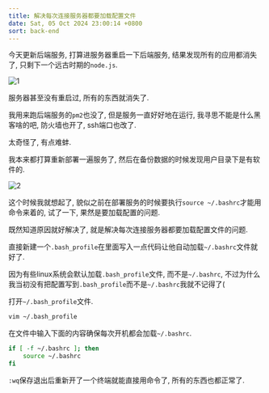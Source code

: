 ```yaml
---
title: 解决每次连接服务器都要加载配置文件
date: Sat, 05 Oct 2024 23:00:14 +0800
sort: back-end
---
```


今天更新后端服务, 打算进服务器重启一下后端服务, 结果发现所有的应用都消失了, 只剩下一个远古时期的`node.js`.

![1](https://image.s22y.moe/image/serverSourceBashrc/1.webp)

服务器甚至没有重启过, 所有的东西就消失了.

我用来跑后端服务的`pm2`也没了, 但是服务一直好好地在运行, 我寻思不能是什么黑客啥的吧, 防火墙也开了, ssh端口也改了.

太奇怪了, 有点难蚌.

我本来都打算重新部署一遍服务了, 然后在备份数据的时候发现用户目录下是有软件的.

![2](https://image.s22y.moe/image/serverSourceBashrc/2.webp)

这个时候我就想起了, 貌似之前在部署服务的时候要执行`source ~/.bashrc`才能用命令来着的, 试了一下, 果然是要加载配置的问题.

既然知道原因就好解决了, 就是解决每次连接服务器都要加载配置文件的问题.

直接新建一个`.bash_profile`在里面写入一点代码让他自动加载`~/.bashrc`文件就好了.

因为有些linux系统会默认加载`.bash_profile`文件, 而不是`~/.bashrc`, 不过为什么我当初没有把配置写到`.bash_profile`而不是`~/.bashrc`我就不记得了(

打开`~/.bash_profile`文件.

``` bash
vim ~/.bash_profile
```

在文件中输入下面的内容确保每次开机都会加载`~/.bashrc`.

``` bash
if [ -f ~/.bashrc ]; then
    source ~/.bashrc
fi
```

`:wq`保存退出后重新开了一个终端就能直接用命令了, 所有的东西也都正常了.
